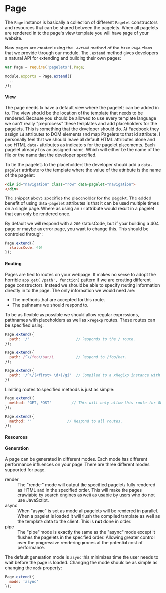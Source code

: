 # Page

The `Page` instance is basically a collection of different `Pagelet`
constructors and resources that can be shared between the pagelets. When all
pagelets are rendered in to the page's view template you will have page of your
website.

New pages are created using the `.extend` method of the base `Page` class that
we provide through our module. The `.extend` method gives developers a natural
API for extending and building their own pages:

```js
var Page = require('pagelets').Page;

module.exports = Page.extend({
  ..
});
```

#### View

The page needs to have a default view where the pagelets can be added in to. The
view should be the location of the template that needs to be rendered. Because
you should be allowed to use every template language we can't really "preprocess"
these templates and add placeholders for the pagelets. This is something that
the developer should do. At Facebook they assign `id` attributes to DOM elements
and map Pagelets to that id attribute. I personally feel that we should leave
all default HTML attributes alone and use HTML `data-` attributes as indicators
for the pagelet placements. Each pagelet already has an assigned name. Which
will either be the name of the file or the name that the developer specified.

To tie the pagelets to the placeholders the developer should add a `data-pagelet`
attribute to the template where the value of the attribute is the name of the
pagelet:

```html
<div id="navigation" class="row" data-pagelet="navigation">
</div>
```

The snippet above specifies the placeholder for the pagelet. The added benefit
of using `data-pagelet` attributes is that it can be used multiple times on
a single page. Where as using an `id` attribute would result in a pagelet that
can only be rendered once.

By default we will respond with a `200` statusCode, but if your building a 404
page or maybe an error page, you want to change this. This should be controled
through:

```js
Page.extend({
  statusCode: 404
});
```

#### Routing

Pages are tied to routes on your webpage. It makes no sense to adopt the
horrible `app.get('/path', function)` pattern if we are creating different page
constructors. Instead we should be able to specify routing information directly
in to the page. The only information we would need are:

- The methods that are accepted for this route.
- The pathname we should respond to.

To be as flexible as possible we should allow regular expressions, pathnames
with placeholders as well as `xregexp` routes. These routes can be specified
using:

```js
Page.extend({
  path: '/'                     // Responds to the / route.
});

Page.extend({
  path: /^\/foo\/bar/i          // Respond to /foo/bar.
});

Page.extend({
  path: '/^\/(<first> \d+)/gi'  // Compiled to a xRegExp instance with capturing groups.
})
```

Limiting routes to specified methods is just as simple:

```js
Page.extend({
  method: 'GET, POST'         // This will only allow this route for GET/POST
});

Page.extend({
  method: ''                // Respond to all routes.
});
```

#### Resources

#### Generation

A page can be generated in different modes. Each mode has different performance
influences on your page. There are three different modes supported for page.

<dl>
  <dt>render<dt>
  <dd>
    The "render" mode will output the specified pagelets fully rendered as HTML
    and in the specified order. This will make the pages crawlable by search
    engines as well as usable by users who do not use JavaScript.
  <dd>
  <dt>async</dt>
  <dd>
    When "async" is set as mode all pagelets will be rendered in parallel. When
    a pagelet is loaded it will flush the compiled template as well as the
    template data to the client. This is <strong>not</strong> done in order.
  </dd>
  <dt>pipe</dt>
  <dd>
    The "pipe" mode is exactly the same as the "async" mode except it flushes
    the pagelets in the specified order. Allowing greater control over the
    progressive rendering proces at the potential cost of performance.
  </dd>
</dl>

The default generation mode is `async` this minimizes time the user needs to
wait before the page is loaded. Changing the mode should be as simple as
changing the `mode` property:

```js
Page.extend({
  mode: 'async'
});
```
